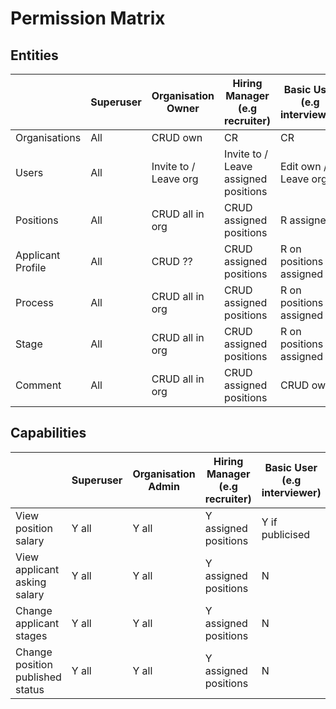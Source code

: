 # Permission Matrix

## Entities

|                   | Superuser | Organisation Owner    | Hiring Manager (e.g recruiter)       | Basic User (e.g interviewer) | Applicant |
| ----------------- | --------- | --------------------- | ------------------------------------ | ---------------------------- | --------- |
| Organisations     | All       | CRUD own              | CR                                   | CR                           | R         |
| Users             | All       | Invite to / Leave org | Invite to / Leave assigned positions | Edit own / Leave org         | Edit own  |
| Positions         | All       | CRUD all in org       | CRUD assigned positions              | R assigned                   | R         |
| Applicant Profile | All       | CRUD ??               | CRUD assigned positions              | R on positions assigned      | CRUD own  |
| Process           | All       | CRUD all in org       | CRUD assigned positions              | R on positions assigned      | None      |
| Stage             | All       | CRUD all in org       | CRUD assigned positions              | R on positions assigned      | None      |
| Comment           | All       | CRUD all in org       | CRUD assigned positions              | CRUD own                     | None      |

## Capabilities

|                                  | Superuser | Organisation Admin | Hiring Manager (e.g recruiter) | Basic User (e.g interviewer) | Applicant       |
| -------------------------------- | --------- | ------------------ | ------------------------------ | ---------------------------- | --------------- |
| View position salary             | Y all     | Y all              | Y assigned positions           | Y if publicised              | Y if publicised |
| View applicant asking salary     | Y all     | Y all              | Y assigned positions           | N                            | Y own           |
| Change applicant stages          | Y all     | Y all              | Y assigned positions           | N                            | N               |
| Change position published status | Y all     | Y all              | Y assigned positions           | N                            | N               |
